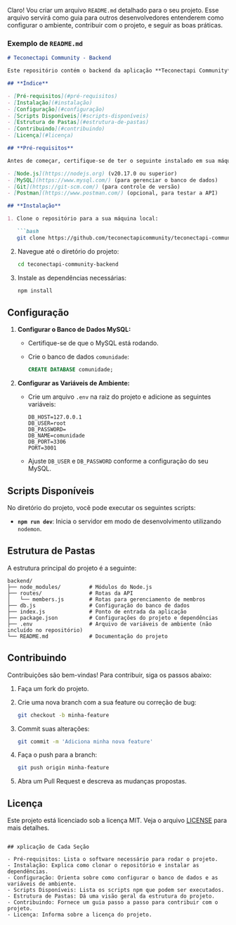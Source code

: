 Claro! Vou criar um arquivo `README.md` detalhado para o seu projeto. Esse arquivo servirá como guia para outros desenvolvedores entenderem como configurar o ambiente, contribuir com o projeto, e seguir as boas práticas. 

### **Exemplo de `README.md`**

```markdown
# Teconectapi Community - Backend

Este repositório contém o backend da aplicação **Teconectapi Community**, desenvolvido utilizando **Node.js** e **Express**. O objetivo deste projeto é fornecer uma API para gerenciar os membros da comunidade, permitindo operações de cadastro, visualização, atualização e exclusão.

## **Índice**

- [Pré-requisitos](#pré-requisitos)
- [Instalação](#instalação)
- [Configuração](#configuração)
- [Scripts Disponíveis](#scripts-disponíveis)
- [Estrutura de Pastas](#estrutura-de-pastas)
- [Contribuindo](#contribuindo)
- [Licença](#licença)

## **Pré-requisitos**

Antes de começar, certifique-se de ter o seguinte instalado em sua máquina:

- [Node.js](https://nodejs.org) (v20.17.0 ou superior)
- [MySQL](https://www.mysql.com/) (para gerenciar o banco de dados)
- [Git](https://git-scm.com/) (para controle de versão)
- [Postman](https://www.postman.com/) (opcional, para testar a API)

## **Instalação**

1. Clone o repositório para a sua máquina local:

   ```bash
   git clone https://github.com/teconectapicommunity/teconectapi-community-backend.git
   ```

2. Navegue até o diretório do projeto:

   ```bash
   cd teconectapi-community-backend
   ```

3. Instale as dependências necessárias:

   ```bash
   npm install
   ```

## **Configuração**

1. **Configurar o Banco de Dados MySQL:**

   - Certifique-se de que o MySQL está rodando.
   - Crie o banco de dados `comunidade`:

     ```sql
     CREATE DATABASE comunidade;
     ```

2. **Configurar as Variáveis de Ambiente:**

   - Crie um arquivo `.env` na raiz do projeto e adicione as seguintes variáveis:

     ```env
     DB_HOST=127.0.0.1
     DB_USER=root
     DB_PASSWORD=
     DB_NAME=comunidade
     DB_PORT=3306
     PORT=3001
     ```

   - Ajuste `DB_USER` e `DB_PASSWORD` conforme a configuração do seu MySQL.

## **Scripts Disponíveis**

No diretório do projeto, você pode executar os seguintes scripts:

- **`npm run dev`**: Inicia o servidor em modo de desenvolvimento utilizando `nodemon`.

## **Estrutura de Pastas**

A estrutura principal do projeto é a seguinte:

```
backend/
├── node_modules/         # Módulos do Node.js
├── routes/               # Rotas da API
│   └── members.js        # Rotas para gerenciamento de membros
├── db.js                 # Configuração do banco de dados
├── index.js              # Ponto de entrada da aplicação
├── package.json          # Configurações do projeto e dependências
├── .env                  # Arquivo de variáveis de ambiente (não incluído no repositório)
└── README.md             # Documentação do projeto
```

## **Contribuindo**

Contribuições são bem-vindas! Para contribuir, siga os passos abaixo:

1. Faça um fork do projeto.
2. Crie uma nova branch com a sua feature ou correção de bug: 

   ```bash
   git checkout -b minha-feature
   ```

3. Commit suas alterações:

   ```bash
   git commit -m 'Adiciona minha nova feature'
   ```

4. Faça o push para a branch:

   ```bash
   git push origin minha-feature
   ```

5. Abra um Pull Request e descreva as mudanças propostas.

## **Licença**

Este projeto está licenciado sob a licença MIT. Veja o arquivo [LICENSE](LICENSE) para mais detalhes.
```

## xplicação de Cada Seção

- Pré-requisitos: Lista o software necessário para rodar o projeto.
- Instalação: Explica como clonar o repositório e instalar as dependências.
- Configuração: Orienta sobre como configurar o banco de dados e as variáveis de ambiente.
- Scripts Disponíveis: Lista os scripts npm que podem ser executados.
- Estrutura de Pastas: Dá uma visão geral da estrutura do projeto.
- Contribuindo: Fornece um guia passo a passo para contribuir com o projeto.
- Licença: Informa sobre a licença do projeto.


